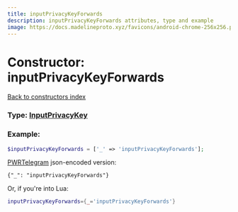```yaml
---
title: inputPrivacyKeyForwards
description: inputPrivacyKeyForwards attributes, type and example
image: https://docs.madelineproto.xyz/favicons/android-chrome-256x256.png
---
```

# Constructor: inputPrivacyKeyForwards  
[Back to constructors index](index.md)






### Type: [InputPrivacyKey](../types/InputPrivacyKey.md)


### Example:

```php
$inputPrivacyKeyForwards = ['_' => 'inputPrivacyKeyForwards'];
```  

[PWRTelegram](https://pwrtelegram.xyz) json-encoded version:

```
{"_": "inputPrivacyKeyForwards"}
```


Or, if you're into Lua:

```lua
inputPrivacyKeyForwards={_='inputPrivacyKeyForwards'}

```


